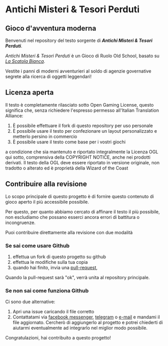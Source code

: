 # Antichi Misteri & Tesori Perduti

## Gioco d'avventura moderna

Benvenuti nel repository del testo sorgente di ***Antichi Misteri & Tesori Perduti***.

*Antichi Misteri & Tesori Perduti* è un Gioco di Ruolo Old School, basato su [*La Scatola Bianca*](lascatolabianca.italiantranslationalliance.org).

Vestite i panni di moderni avventurieri al soldo di agenzie governative segrete alla ricerca di oggetti leggendari!

## Licenza aperta

Il testo è completamente rilasciato sotto Open Gaming License, questo significa che, senza richiedere l'espresso permesso all'Italian Translation Alliance:

1. È possibile effettuare il fork di questo repository per uso personale
2. È possibile usare il testo per confezionare un layout personalizzato e metterlo persino in commercio
3. È possibile usare il testo come base per i vostri giochi

a condizione che sia mantenuto e riportato integralmente la Licenza OGL qui sotto, comprensiva della COPYRIGHT NOTICE, anche nei prodotti derivati. Il testo della OGL deve essere riportato in versione originale, non tradotto o alterato ed è proprietà della Wizard of the Coast

## Contribuire alla revisione

Lo scopo principale di questo progetto è di fornire questo contenuto di gioco aperto il più accessibile possibile.

Per questo, per quanto abbiamo cercato di affinare il testo il più possibile, non escludiamo che possano esserci ancora errori di battitura o incongruenze.

Puoi contribuire direttamente alla revisione con due modalità

### Se sai come usare Github
1. effettua un fork di questo progetto su github
2. effettua le modifiche sulla tua copia
3. quando hai finito, invia una [pull-request](https://help.github.com/articles/creating-a-pull-request/),

Quando la pull-request sarà "ok", verrà unita al repository principale.

### Se non sai come funziona Github

Ci sono due alternative:
1. Apri una issue caricando il file corretto
2. Contattatami via [facebook messenger](m.me/Zeruhur), [telegram](https://t.me/zeruhur) o [e-mail](mailto:robertobisceglie@gmail.com) e mandami il file aggiornato. Cercherò di aggiungerlo al progetto e potrei chiederti di aiutarmi eventualmente ad integrarlo nel miglior modo possibile.

Congratulazioni, hai contribuito a questo progetto!
